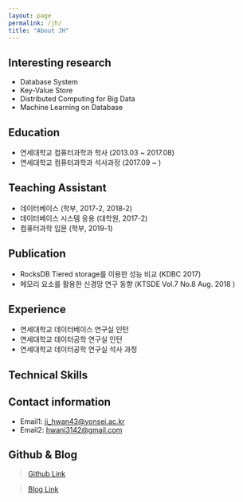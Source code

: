 ```yaml
---
layout: page
permalink: /jh/
title: "About JH"
---
```


## Interesting research
- Database System 
- Key-Value Store
- Distributed Computing for Big Data
- Machine Learning on Database

## Education
- 연세대학교 컴퓨터과학과 학사 (2013.03 ~ 2017.08)
- 연세대학교 컴퓨터과학과 석사과정 (2017.09 ~ ) 

## Teaching Assistant
- 데이터베이스 (학부, 2017-2, 2018-2)
- 데이터베이스 시스템 응용 (대학원, 2017-2)
- 컴퓨터과학 입문 (학부, 2019-1)

## Publication
- RocksDB Tiered storage를 이용한 성능 비교 (KDBC 2017)
- 메모리 요소를 활용한 신경망 연구 동향 (KTSDE Vol.7 No.8 Aug. 2018 )

## Experience
- 연세대학교 데이터베이스 연구실 인턴 
- 연세대학교 데이터공학 연구실 인턴
- 연세대학교 데이터공학 연구실 석사 과정

## Technical Skills

## Contact information
- Email1: ji_hwan43@yonsei.ac.kr
- Email2: hwani3142@gmail.com

## Github & Blog
>  [Github Link](https://github.com/hwani3142)

>  [Blog Link](https://hwani3142.github.io)
